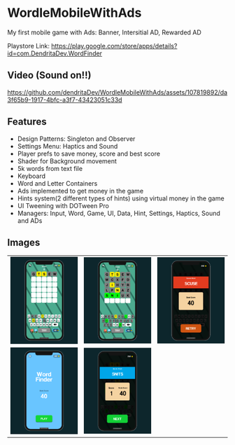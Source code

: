 # WordleMobileWithAds
My first mobile game with Ads: Banner, Intersitial AD, Rewarded AD

Playstore Link: https://play.google.com/store/apps/details?id=com.DendritaDev.WordFinder

## Video (Sound on!!)

https://github.com/dendritaDev/WordleMobileWithAds/assets/107819892/da3f65b9-1917-4bfc-a3f7-43423051c33d

## Features
  - Design Patterns: Singleton and Observer
  - Settings Menu: Haptics and Sound
  - Player prefs to save money, score and best score
  - Shader for Background movement
  - 5k words from text file
  - Keyboard
  - Word and Letter Containers
  - Ads implemented to get money in the game
  - Hints system(2 different types of hints) using virtual money in the game
  - UI Tweening with DOTween Pro
  - Managers: Input, Word, Game, UI, Data, Hint, Settings, Haptics, Sound and ADs

## Images
<table>
  <tr>
    <td><img src="https://github.com/dendritaDev/WordleMobileWithAds/blob/main/Screenshots/Game1.png" alt="Game 1"></td>
    <td><img src="https://github.com/dendritaDev/WordleMobileWithAds/blob/main/Screenshots/Game2.png" alt="Game 2"></td>
    <td><img src="https://github.com/dendritaDev/WordleMobileWithAds/blob/main/Screenshots/Lose.png" alt="Lose"></td>
  </tr>
  <tr>
    <td><img src="https://github.com/dendritaDev/WordleMobileWithAds/blob/main/Screenshots/MainMenu.png" alt="Main Menu"></td>
    <td><img src="https://github.com/dendritaDev/WordleMobileWithAds/blob/main/Screenshots/Win.png" alt="Win"></td>
    <td></td>
  </tr>
</table>
